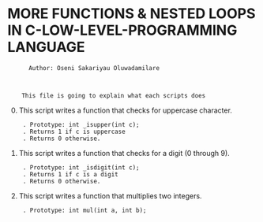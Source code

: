 #	MORE FUNCTIONS & NESTED LOOPS IN C-LOW-LEVEL-PROGRAMMING LANGUAGE



		  Author: Oseni Sakariyau Oluwadamilare


	   
	    This file is going to explain what each scripts does


0. This script writes a function that checks for uppercase character.

    	. Prototype: int _isupper(int c);
    	. Returns 1 if c is uppercase
    	. Returns 0 otherwise.

1. This script writes a function that checks for a digit (0 through 9).

    	. Prototype: int _isdigit(int c);
    	. Returns 1 if c is a digit
    	. Returns 0 otherwise.

2. This script writes a function that multiplies two integers.

    	. Prototype: int mul(int a, int b);



